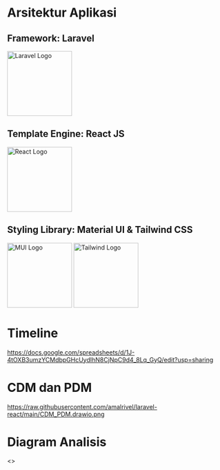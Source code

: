 
# Arsitektur Aplikasi

## Framework: Laravel

<img src="https://raw.githubusercontent.com/laravel/art/master/logo-lockup/5%20SVG/2%20CMYK/1%20Full%20Color/laravel-logolockup-cmyk-red.svg" height="150" alt="Laravel Logo">

## Template Engine: React JS

<img src="https://upload.wikimedia.org/wikipedia/commons/thumb/a/a7/React-icon.svg/1200px-React-icon.svg.png" height="150" alt="React Logo">

## Styling Library: Material UI & Tailwind CSS

<img src="https://v4.mui.com/static/logo.png" height="150" alt="MUI Logo">
<img src="https://upload.wikimedia.org/wikipedia/commons/thumb/d/d5/Tailwind_CSS_Logo.svg/2048px-Tailwind_CSS_Logo.svg.png" height="150" alt="Tailwind Logo">

# Timeline

<https://docs.google.com/spreadsheets/d/1J-4tOXB3umzYCMdbpGHcUydIhN8CjNpC9d4_8Lq_GyQ/edit?usp=sharing>

# CDM dan PDM

<https://raw.githubusercontent.com/amalrivel/laravel-react/main/CDM_PDM.drawio.png>

# Diagram Analisis

<>


